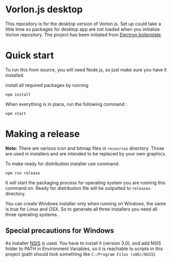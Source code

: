 Vorlon.js desktop
==============
This repository is for the desktop version of Vorlon.js. Set up could take a little time so packages for desktop app are not loaded when you initialize Vorlon repository.
The project has been initiated from [Electron boilerplate](https://github.com/szwacz/electron-boilerplate).

# Quick start
To run this from source, you will need Node.js, so just make sure you have it installed.

install all required packages by running
```
npm install
```
When everything is in place, run the following command :
```
npm start
```

# Making a release

**Note:** There are various icon and bitmap files in `resources` directory. Those are used in installers and are intended to be replaced by your own graphics.

To make ready for distribution installer use command:
```
npm run release
```
It will start the packaging process for operating system you are running this command on. Ready for distribution file will be outputted to `releases` directory.

You can create Windows installer only when running on Windows, the same is true for Linux and OSX. So to generate all three installers you need all three operating systems.


## Special precautions for Windows
As installer [NSIS](http://nsis.sourceforge.net/Main_Page) is used. You have to install it (version 3.0), and add NSIS folder to PATH in Environment Variables, so it is reachable to scripts in this project (path should look something like `C:/Program Files (x86)/NSIS`).
